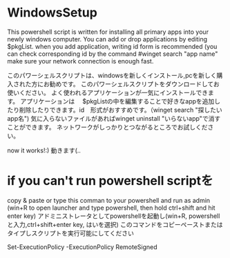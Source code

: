 # WindowsSetup
This powershell script is written for installing all primary apps into your newly windows computer.
You can add or drop applications by editing $pkgList.
when you add application, writing id form is recommended (you can check corresponding id by the command #winget search "app name"
make sure your network connection is enough fast.

このパワーシェルスクリプトは、windowsを新しくインストール,pcを新しく購入された方にお勧めです。
このパワーシェルスクリプトをダウンロードしてお使いください。
よく使われるアプリケーションが一気にインストールできます。
アプリケーションは　
$pkgListの中を編集することで好きなappを追加したり削除したりできます。id　形式がおすすめです。（winget search "探したいapp名")
気に入らないファイルがあればwinget uninstall "いらないapp"で消すことができます。
ネットワークがしっかりとつながるところでお試しください。

now it works!:)
動きます(..

# if you can't run powershell scriptを
copy & paste or type this comman to your powershell and run as admin (win+R to open launcher and type powershell, then hold ctrl+shift and hit enter key)
アドミニストレータとしてpowershellを起動し(win+R, powershellと入力,ctrl+shift+enter key, はいを選択)
このコマンドをコピーペーストまたはタイプしスクリプトを実行可能にしてください

 Set-ExecutionPolicy -ExecutionPolicy RemoteSigned
 
